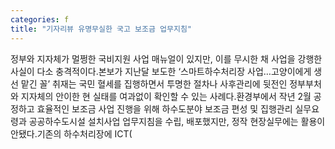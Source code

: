 ```yaml
---
categories: f
title: "기자리뷰 유명무실한 국고 보조금 업무지침"
---
```

정부와 지자체가 멀쩡한 국비지원 사업 매뉴얼이 있지만, 이를 무시한 채 사업을 강행한 사실이 다소 충격적이다.본보가 지난달 보도한 ‘스마트하수처리장 사업…고양이에게 생선 맡긴 꼴’ 취재는 국민 혈세를 집행하면서 투명한 절차나 사후관리에 뒷전인 정부부처와 지자체의 안이한 현 실태를 여과없이 확인할 수 있는 사례다.환경부에서 작년 2월 공정하고 효율적인 보조금 사업 진행을 위해 하수도분야 보조금 편성 및 집행관리 실무요령과 공공하수도시설 설치사업 업무지침을 수립, 배포했지만, 정작 현장실무에는 활용이 안됐다.기존의 하수처리장에 ICT(